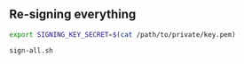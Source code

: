 

## Re-signing everything

```bash
export SIGNING_KEY_SECRET=$(cat /path/to/private/key.pem)

sign-all.sh
```